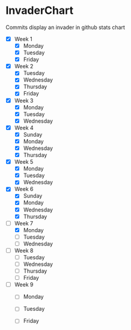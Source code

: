 # InvaderChart
Commits display an invader in github stats chart 
      
- [X] Week 1
  - [X] Monday
  - [X] Tuesday
  - [X] Friday
- [X] Week 2
  - [X] Tuesday
  - [X] Wednesday
  - [X] Thursday
  - [X] Friday
- [X] Week 3
  - [X] Monday
  - [X] Tuesday
  - [X] Wednesday
- [X] Week 4
  - [X] Sunday
  - [X] Monday
  - [X] Wednesday
  - [X] Thursday
- [X] Week 5
  - [X] Monday
  - [X] Tuesday
  - [X] Wednesday
- [X] Week 6
  - [X] Sunday
  - [X] Monday
  - [X] Wednesday
  - [X] Thursday
- [ ] Week 7
  - [X] Monday
  - [ ] Tuesday
  - [ ] Wednesday
- [ ] Week 8
  - [ ] Tuesday
  - [ ] Wednesday
  - [ ] Thursday
  - [ ] Friday
- [ ] Week 9
  - [ ] Monday
  - [ ] Tuesday
  - [ ] Friday

 
